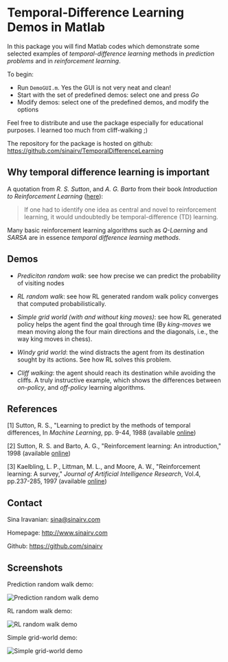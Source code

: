 
# Temporal-Difference Learning Demos in Matlab

In this package you will find Matlab codes which demonstrate some selected examples of *temporal-difference learning* methods in *prediction problems* and in *reinforcement learning*.

To begin:

* Run `DemoGUI.m`. Yes the GUI is not very neat and clean!
* Start with the set of predefined demos: select one and press *Go*
* Modify demos: select one of the predefined demos, and modify the options

Feel free to distribute and use the package especially for educational purposes. I learned too much from cliff-walking ;) 

The repository for the package is hosted on github: https://github.com/sinairv/TemporalDifferenceLearning

## Why temporal difference learning is important

A quotation from *R. S. Sutton*, and *A. G. Barto* from their book *Introduction to Reinforcement Learning* ([here](http://www.cs.ualberta.ca/~sutton/book/ebook/node60.html)):

> If one had to identify one idea as central and novel to reinforcement learning, it would undoubtedly be temporal-difference (TD) learning. 

Many basic reinforcement learning algorithms such as *Q-Laerning* and *SARSA* are in essence *temporal difference learning methods*.

## Demos

* *Prediciton random walk*: see how precise we can predict the probability of visiting nodes

* *RL random walk*: see how RL generated random walk policy converges that computed probabilistically.

* *Simple grid world (with and without king moves)*: see how RL generated policy helps the agent find the goal through time (By *king-moves* we mean moving along the four main directions and the diagonals, i.e., the way king moves in chess).

* *Windy grid world*: the wind distracts the agent from its destination sought by its actions. See how RL solves this problem.

* *Cliff walking*: the agent should reach its destination while avoiding the cliffs. A truly instructive example, which shows the differences between *on-policy*, and *off-policy* learning algorithms. 

## References

[1] Sutton, R. S., "Learning to predict by the methods of temporal differences, In *Machine Learning*, pp. 9-44, 1988 (available [online](http://webdocs.cs.ualberta.ca/~sutton/papers/sutton-88.pdf))

[2] Sutton, R. S. and Barto, A. G., "Reinforcement learning: An introduction," 1998 (available [online](http://webdocs.cs.ualberta.ca/~sutton/book/ebook/the-book.html))

[3] Kaelbling, L. P., Littman, M. L., and Moore, A. W., "Reinforcement learning: A survey," *Journal of Artificial Intelligence Research*, Vol.4, pp.237-285, 1997 (available [online](http://www.jair.org/media/301/live-301-1562-jair.pdf))

## Contact

Sina Iravanian: sina@sinairv.com

Homepage: http://www.sinairv.com

Github: https://github.com/sinairv

## Screenshots

Prediction random walk demo:

![Prediction random walk demo](http://sinairv.github.com/Temporal-Difference-Learning/images/PrdRandomWalk.png)

RL random walk demo:

![RL random walk demo](http://sinairv.github.com/Temporal-Difference-Learning/images/RLRandomWalk.png)

Simple grid-world demo:

![Simple grid-world demo](http://sinairv.github.com/Temporal-Difference-Learning/images/GridWorlds.png)
